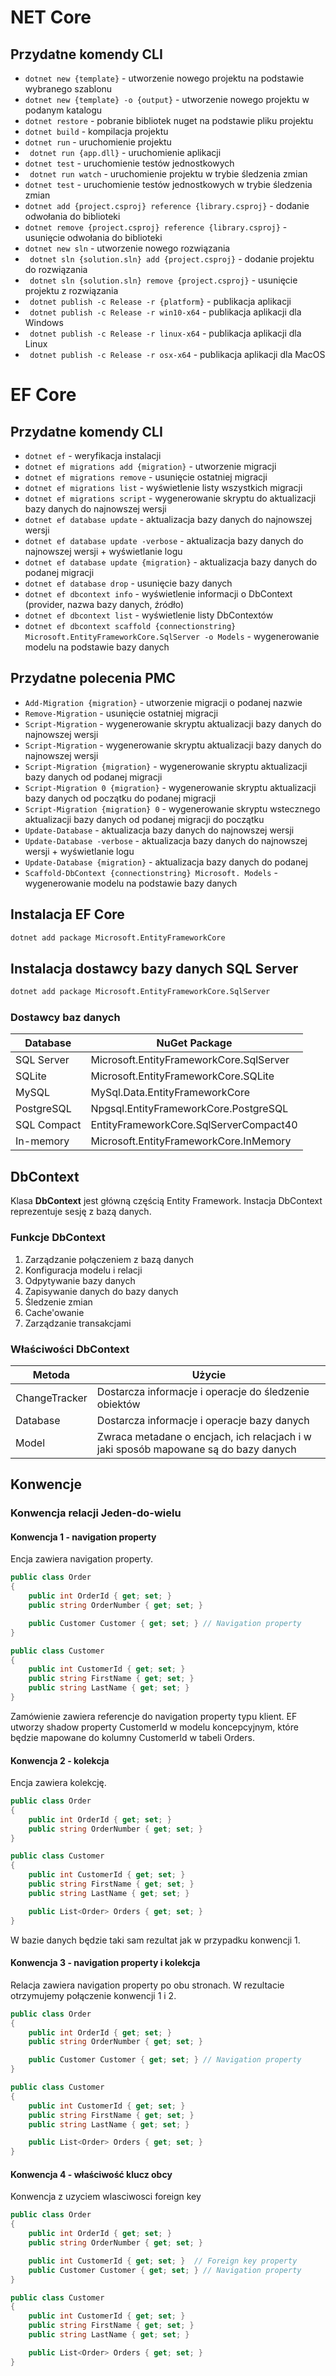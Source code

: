 # NET Core

## Przydatne komendy CLI
- ``` dotnet new {template} ``` - utworzenie nowego projektu na podstawie wybranego szablonu
- ``` dotnet new {template} -o {output} ``` - utworzenie nowego projektu w podanym katalogu
- ``` dotnet restore ``` - pobranie bibliotek nuget na podstawie pliku projektu
- ``` dotnet build ``` - kompilacja projektu
- ``` dotnet run ``` - uruchomienie projektu
- ``` dotnet run {app.dll}``` - uruchomienie aplikacji
- ``` dotnet test ``` - uruchomienie testów jednostkowych
- ``` dotnet run watch``` - uruchomienie projektu w trybie śledzenia zmian
- ``` dotnet test ``` - uruchomienie testów jednostkowych w trybie śledzenia zmian
- ``` dotnet add {project.csproj} reference {library.csproj} ``` - dodanie odwołania do biblioteki
- ``` dotnet remove {project.csproj} reference {library.csproj} ``` - usunięcie odwołania do biblioteki
- ``` dotnet new sln ``` - utworzenie nowego rozwiązania
- ``` dotnet sln {solution.sln} add {project.csproj}``` - dodanie projektu do rozwiązania
- ``` dotnet sln {solution.sln} remove {project.csproj}``` - usunięcie projektu z rozwiązania
- ``` dotnet publish -c Release -r {platform}``` - publikacja aplikacji
- ``` dotnet publish -c Release -r win10-x64``` - publikacja aplikacji dla Windows
- ``` dotnet publish -c Release -r linux-x64``` - publikacja aplikacji dla Linux
- ``` dotnet publish -c Release -r osx-x64``` - publikacja aplikacji dla MacOS


# EF Core

## Przydatne komendy CLI
- ``` dotnet ef ``` - weryfikacja instalacji
- ``` dotnet ef migrations add {migration} ``` - utworzenie migracji
- ``` dotnet ef migrations remove ``` - usunięcie ostatniej migracji
- ``` dotnet ef migrations list ``` - wyświetlenie listy wszystkich migracji
- ``` dotnet ef migrations script ``` - wygenerowanie skryptu do aktualizacji bazy danych do najnowszej wersji
- ``` dotnet ef database update ``` - aktualizacja bazy danych do najnowszej wersji
- ``` dotnet ef database update -verbose ``` - aktualizacja bazy danych do najnowszej wersji + wyświetlanie logu
- ``` dotnet ef database update {migration} ``` - aktualizacja bazy danych do podanej migracji
- ``` dotnet ef database drop ``` - usunięcie bazy danych
- ``` dotnet ef dbcontext info ``` - wyświetlenie informacji o DbContext (provider, nazwa bazy danych, źródło)
- ``` dotnet ef dbcontext list ``` - wyświetlenie listy DbContextów
- ``` dotnet ef dbcontext scaffold {connectionstring} Microsoft.EntityFrameworkCore.SqlServer -o Models ``` - wygenerowanie modelu na podstawie bazy danych

## Przydatne polecenia PMC
- ``` Add-Migration {migration} ``` - utworzenie migracji o podanej nazwie
- ``` Remove-Migration ``` - usunięcie ostatniej migracji
- ``` Script-Migration ``` - wygenerowanie skryptu aktualizacji bazy danych do najnowszej wersji
- ``` Script-Migration ``` - wygenerowanie skryptu aktualizacji bazy danych do najnowszej wersji
- ``` Script-Migration {migration} ``` - wygenerowanie skryptu aktualizacji bazy danych od podanej migracji
- ``` Script-Migration 0 {migration} ``` - wygenerowanie skryptu aktualizacji bazy danych od początku do podanej migracji
- ``` Script-Migration {migration} 0 ``` - wygenerowanie skryptu wstecznego aktualizacji bazy danych od podanej migracji do początku
- ``` Update-Database ``` - aktualizacja bazy danych do najnowszej wersji
- ``` Update-Database -verbose ``` - aktualizacja bazy danych do najnowszej wersji + wyświetlanie logu
- ``` Update-Database {migration} ``` - aktualizacja bazy danych do podanej 
- ``` Scaffold-DbContext {connectionstring} Microsoft. Models ``` - wygenerowanie modelu na podstawie bazy danych


## Instalacja EF Core

~~~ bash
dotnet add package Microsoft.EntityFrameworkCore
~~~

## Instalacja dostawcy bazy danych SQL Server
~~~ bash
dotnet add package Microsoft.EntityFrameworkCore.SqlServer
~~~

### Dostawcy baz danych

| Database | NuGet Package  |
|---|---|
| SQL Server | Microsoft.EntityFrameworkCore.SqlServer |
| SQLite | Microsoft.EntityFrameworkCore.SQLite |
| MySQL | MySql.Data.EntityFrameworkCore |
| PostgreSQL | Npgsql.EntityFrameworkCore.PostgreSQL |
| SQL Compact | EntityFrameworkCore.SqlServerCompact40 |
| In-memory | 	Microsoft.EntityFrameworkCore.InMemory |


## DbContext
Klasa **DbContext** jest główną częścią Entity Framework. Instacja DbContext reprezentuje sesję z bazą danych.

### Funkcje DbContext
 1. Zarządzanie połączeniem z bazą danych
 2. Konfiguracja modelu i relacji
 3. Odpytywanie bazy danych
 4. Zapisywanie danych do bazy danych
 5. Śledzenie zmian
 6. Cache'owanie
 7. Zarządzanie transakcjami

### Właściwości DbContext
| Metoda | Użycie |
|---|---|
| ChangeTracker | Dostarcza informacje i operacje do śledzenie obiektów  |
| Database | Dostarcza informacje i operacje bazy danych |
| Model | Zwraca metadane o encjach, ich relacjach i w jaki sposób mapowane są do bazy danych |



## Konwencje


### Konwencja relacji Jeden-do-wielu

#### Konwencja 1 - navigation property
Encja zawiera navigation property.

``` csharp
public class Order
{
    public int OrderId { get; set; }   
    public string OrderNumber { get; set; }  

    public Customer Customer { get; set; } // Navigation property
}

public class Customer
{
    public int CustomerId { get; set; }
    public string FirstName { get; set; }
    public string LastName { get; set; }
}

```
Zamówienie zawiera referencje do navigation property typu klient. EF utworzy shadow property CustomerId w modelu koncepcyjnym, które będzie mapowane do kolumny CustomerId w tabeli Orders.

#### Konwencja 2 - kolekcja
Encja zawiera kolekcję.

``` csharp
public class Order
{
    public int OrderId { get; set; }       
    public string OrderNumber { get; set; } 
}

public class Customer
{
    public int CustomerId { get; set; }
    public string FirstName { get; set; }
    public string LastName { get; set; }

    public List<Order> Orders { get; set; }
}

```

W bazie danych będzie taki sam rezultat jak w przypadku konwencji 1.

#### Konwencja 3 - navigation property i kolekcja

Relacja zawiera navigation property po obu stronach. W rezultacie otrzymujemy połączenie konwencji 1 i 2.


``` csharp
public class Order
{
    public int OrderId { get; set; }       
    public string OrderNumber { get; set; } 

    public Customer Customer { get; set; } // Navigation property
}

public class Customer
{
    public int CustomerId { get; set; }
    public string FirstName { get; set; }
    public string LastName { get; set; }

    public List<Order> Orders { get; set; }
}

```

#### Konwencja 4 - właściwość klucz obcy
Konwencja z uzyciem wlasciwosci foreign key


``` csharp
public class Order
{
    public int OrderId { get; set; }       
    public string OrderNumber { get; set; } 

    public int CustomerId { get; set; }  // Foreign key property
    public Customer Customer { get; set; } // Navigation property
}

public class Customer
{
    public int CustomerId { get; set; }
    public string FirstName { get; set; }
    public string LastName { get; set; }

    public List<Order> Orders { get; set; }
}

```


